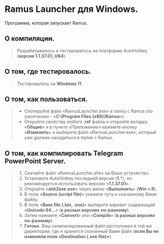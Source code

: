 # Ramus Launcher для Windows.
Программа, которая запускает Ramus. 

## О компиляции.
> Разрабатывалось и тестировалось на платформе AutoHotkey (**версия 1.1.37.01, U64**).

## О том, где тестировалось.
> Тестировалось на **Windows 11**.

## О том, как пользоваться.
> * Скопируйте файл «RamusLauncher.exe» в папку с Ramus (по умолчанию - «**C:\Program Files (x86)\Ramus**»).
> * Откройте свойства любого **.rsf** файла и откройте вкладку «**Общие**» и в пункте «Приложение» нажмите кнопку «**Изменить**» и выберите файл «RamusLauncher.exe», который уже должен находиться в папке с Ramus.

## О том, как компилировать Telegram PowerPoint Server.
> 1. Скачайте файл «RamusLauncher.ahk» на Ваше устройство.
> 2. Установите AutoHotkey последней версии (**1.\***), но рекомендуется использовать версию «**1.1.37.01**».
> 3. Откройте «**ahk2exe.exe**» через меню «**Выполнить**» (**Win + R**).
> 4. В поле «**Source (script file)**» укажите путь к скачанному Вами файлу.
> 5. В поле «**Base file (.bin, .exe)**» выберите вариант содержащий «**Unicode 64...**» (**в разных версиях по-разному**).
> 6. Затем нажмите «**Convert**» или «**Compile**» (**в разных версиях по-разному**).
> 7. **Готово**. Ваш скомпилированный файл расположен в той же директории, где и хранится скачанный Вами файл (**если Вы не изменяли поле «Destination (.exe file)»**).
